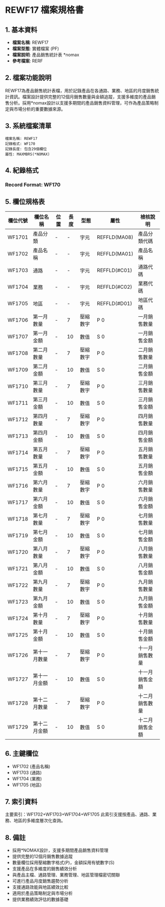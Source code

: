 # REWF17 檔案規格書

## 1. 基本資料
- **檔案名稱**: REWF17
- **檔案型態**: 實體檔案 (PF)
- **檔案說明**: 產品銷售統計表 *nomax
- **參考檔案**: RERF

## 2. 檔案功能說明
REWF17為產品銷售統計表檔，用於記錄產品在各通路、業務、地區的月度銷售統計資訊。檔案設計提供完整的12個月銷售數量與金額追蹤，支援多維度的產品銷售分析。採用*nomax設計以支援多期間的產品銷售資料管理，可作為產品策略制定與市場分析的重要數據來源。

## 3. 系統檔案清單
```
檔案名稱: REWF17
記錄格式: WF170
記錄長度: 包含29個欄位
屬性: MAXMBRS(*NOMAX)
```

## 4. 紀錄格式
### Record Format: WF170

## 5. 欄位規格表

| 欄位代號 | 欄位名稱 | 位置 | 長度 | 型態 | 屬性 | 檢核說明 |
|---------|----------|------|------|------|------|----------|
| WF1701 | 產品分類 | - | - | 字元 | REFFLD(MA08) | 產品分類代碼 |
| WF1702 | 產品名稱 | - | - | 字元 | REFFLD(MA01) | 產品名稱 |
| WF1703 | 通路 | - | - | 字元 | REFFLD(#C01) | 通路代碼 |
| WF1704 | 業務 | - | - | 字元 | REFFLD(#C02) | 業務代碼 |
| WF1705 | 地區 | - | - | 字元 | REFFLD(#D01) | 地區代碼 |
| WF1706 | 第一月數量 | - | 7 | 壓縮數字 | P 0 | 一月銷售數量 |
| WF1707 | 第一月金額 | - | 10 | 數值 | S 0 | 一月銷售金額 |
| WF1708 | 第二月數量 | - | 7 | 壓縮數字 | P 0 | 二月銷售數量 |
| WF1709 | 第二月金額 | - | 10 | 數值 | S 0 | 二月銷售金額 |
| WF1710 | 第三月數量 | - | 7 | 壓縮數字 | P 0 | 三月銷售數量 |
| WF1711 | 第三月金額 | - | 10 | 數值 | S 0 | 三月銷售金額 |
| WF1712 | 第四月數量 | - | 7 | 壓縮數字 | P 0 | 四月銷售數量 |
| WF1713 | 第四月金額 | - | 10 | 數值 | S 0 | 四月銷售金額 |
| WF1714 | 第五月數量 | - | 7 | 壓縮數字 | P 0 | 五月銷售數量 |
| WF1715 | 第五月金額 | - | 10 | 數值 | S 0 | 五月銷售金額 |
| WF1716 | 第六月數量 | - | 7 | 壓縮數字 | P 0 | 六月銷售數量 |
| WF1717 | 第六月金額 | - | 10 | 數值 | S 0 | 六月銷售金額 |
| WF1718 | 第七月數量 | - | 7 | 壓縮數字 | P 0 | 七月銷售數量 |
| WF1719 | 第七月金額 | - | 10 | 數值 | S 0 | 七月銷售金額 |
| WF1720 | 第八月數量 | - | 7 | 壓縮數字 | P 0 | 八月銷售數量 |
| WF1721 | 第八月金額 | - | 10 | 數值 | S 0 | 八月銷售金額 |
| WF1722 | 第九月數量 | - | 7 | 壓縮數字 | P 0 | 九月銷售數量 |
| WF1723 | 第九月金額 | - | 10 | 數值 | S 0 | 九月銷售金額 |
| WF1724 | 第十月數量 | - | 7 | 壓縮數字 | P 0 | 十月銷售數量 |
| WF1725 | 第十月金額 | - | 10 | 數值 | S 0 | 十月銷售金額 |
| WF1726 | 第十一月數量 | - | 7 | 壓縮數字 | P 0 | 十一月銷售數量 |
| WF1727 | 第十一月金額 | - | 10 | 數值 | S 0 | 十一月銷售金額 |
| WF1728 | 第十二月數量 | - | 7 | 壓縮數字 | P 0 | 十二月銷售數量 |
| WF1729 | 第十二月金額 | - | 10 | 數值 | S 0 | 十二月銷售金額 |

## 6. 主鍵欄位
- WF1702 (產品名稱)
- WF1703 (通路)
- WF1704 (業務)
- WF1705 (地區)

## 7. 索引資料
主要索引：WF1702+WF1703+WF1704+WF1705
此索引支援按產品、通路、業務、地區的多維度層次化查詢。

## 8. 備註
- 採用*NOMAX設計，支援多期間產品銷售資料管理
- 提供完整的12個月銷售數據追蹤
- 數量欄位採用壓縮數字格式(P)，金額採用有號數字(S)
- 支援產品在多維度的銷售績效分析
- 與產品主檔、通路管理、業務管理、地區管理檔密切關聯
- 可進行產品月度銷售趨勢分析
- 支援通路效能與地區績效比較
- 適用於產品策略制定與市場分析
- 提供業務績效評估的數據基礎 